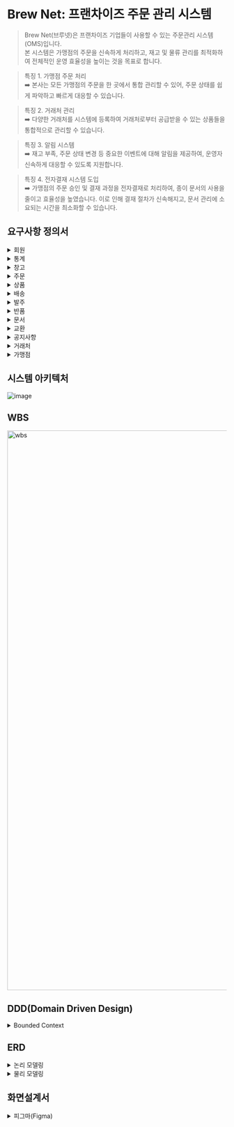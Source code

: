 # Brew Net: 프랜차이즈 주문 관리 시스템
> Brew Net(브루넷)은 프랜차이즈 기업들이 사용할 수 있는 주문관리 시스템(OMS)입니다.<br>
> 본 시스템은 가맹점의 주문을 신속하게 처리하고, 재고 및 물류 관리를 최적화하여 전체적인 운영 효율성을 높이는 것을 목표로 합니다.<br>

> 특징 1. 가맹점 주문 처리<br>
> ➡️ 본사는 모든 가맹점의 주문을 한 곳에서 통합 관리할 수 있어, 주문 상태를 쉽게 파악하고 빠르게 대응할 수 있습니다.<br>

> 특징 2. 거래처 관리<br>
> ➡️ 다양한 거래처를 시스템에 등록하여 거래처로부터 공급받을 수 있는 상품들을 통합적으로 관리할 수 있습니다.<br>

> 특징 3. 알림 시스템<br>
> ➡️ 재고 부족, 주문 상태 변경 등 중요한 이벤트에 대해 알림을 제공하여, 운영자 신속하게 대응할 수 있도록 지원합니다.<br>

> 특징 4. 전자결재 시스템 도입<br>
> ➡️ 가맹점의 주문 승인 및 결재 과정을 전자결재로 처리하여, 종이 문서의 사용을 줄이고 효율성을 높였습니다. 이로 인해 결재 절차가 신속해지고, 문서 관리에 소요되는 시간을 최소화할 수 있습니다.<br>

## 요구사항 정의서
<details>
<summary>회원</summary>

<img width="1575" alt="요구사항_회원1" src="https://github.com/user-attachments/assets/90799603-0f6a-418c-914b-8fe6047047cd">
<img width="1571" alt="요구사항_회원2" src="https://github.com/user-attachments/assets/75287e97-774a-4ec1-8771-d900ec142c38">
</details>

<details>
<summary>통계</summary>

<img width="1571" alt="요구사항_통계" src="https://github.com/user-attachments/assets/6aad33a3-6562-49fd-8904-c06401706577">
</details>

<details>
<summary>창고</summary>

<img width="1574" alt="요구사항_창고" src="https://github.com/user-attachments/assets/3aea40a6-9735-4338-8b06-df15a7134815">
</details>

<details>
<summary>주문</summary>

<img width="1576" alt="요구사항_주문1" src="https://github.com/user-attachments/assets/a8806126-d15a-49a6-823f-8354e3ec086f">
<img width="1573" alt="요구사항_주문2" src="https://github.com/user-attachments/assets/d5fe5505-79ff-4c1a-9e49-e9d0c9b78a91">
</details>

<details>
<summary>상품</summary>

<img width="1582" alt="요구사항_상품" src="https://github.com/user-attachments/assets/d770d64b-d9c7-4acb-8b43-06a9c1ded341">
</details>

<details>
<summary>배송</summary>

<img width="1618" alt="요구사항_배송" src="https://github.com/user-attachments/assets/a3ce9828-b7e6-4b69-a79b-159fddc6b876">
</details>

<details>
<summary>발주</summary>

<img width="1582" alt="요구사항_발주" src="https://github.com/user-attachments/assets/9b609da6-5ab1-483c-8168-808df0e63c82">
</details>

<details>
<summary>반품</summary>

<img width="1579" alt="요구사항_반품1" src="https://github.com/user-attachments/assets/c3f20b18-75a5-4a96-9d46-679ed11f328e">
<img width="1576" alt="요구사항_반품2" src="https://github.com/user-attachments/assets/257f2be8-d56c-4bb2-95e7-b087498c7249">
<img width="1575" alt="요구사항_반품3" src="https://github.com/user-attachments/assets/04fc055a-bcc4-4c77-8f42-016df80ce09f">
</details>

<details>
<summary>문서</summary>

<img width="1579" alt="요구사항_문서" src="https://github.com/user-attachments/assets/234f7af0-ed5e-4ad1-b976-d925f0158193">
</details>

<details>
<summary>교환</summary>

<img width="1574" alt="요구사항_교환1" src="https://github.com/user-attachments/assets/81074a04-887b-43a0-819b-15d611f23f15">
<img width="1579" alt="요구사항_교환2" src="https://github.com/user-attachments/assets/3593a8bb-31ce-4af0-89ae-3294e1ae4728">
</details>

<details>
<summary>공지사항</summary>

<img width="1578" alt="요구사항_공지사항" src="https://github.com/user-attachments/assets/8a0c5bb9-e8d5-4589-8218-ed9bbdc8b8ba">
</details>

<details>
<summary>거래처</summary>

<img width="1576" alt="요구사항_거래처" src="https://github.com/user-attachments/assets/c57f0df2-5e90-481f-a8be-eb0e126fef53">
</details>

<details>
<summary>가맹점</summary>

<img width="1584" alt="요구사항_가맹점" src="https://github.com/user-attachments/assets/b864552d-e5ac-418f-9d28-a99a058621a3">
</details>


## 시스템 아키텍처
![image](https://github.com/user-attachments/assets/e0109e8b-72fa-4ca0-b86e-e9cf59220d6a)


## WBS
<img width="1284" alt="wbs" src="https://github.com/user-attachments/assets/f5764ab2-6c93-4f61-a98c-43128c7d6952">

## DDD(Domain Driven Design)
<details>
<summary>Bounded Context</summary>

![ddd_1](https://github.com/user-attachments/assets/0d69838a-89dc-4cc3-a697-6a31f7b5fd57)
![ddd_2](https://github.com/user-attachments/assets/259e06e4-bf14-4673-9fd4-33fa472a462c)
![ddd_3](https://github.com/user-attachments/assets/a02db4f2-dc08-4713-8fb0-50bab0a11178)
![ddd_4](https://github.com/user-attachments/assets/6f916dfc-9315-4315-b5a2-667b9ca3fda3)
</details>

## ERD
<details>
<summary>논리 모델링</summary>
  
![모델링_논리](https://github.com/user-attachments/assets/7fb9fdb7-1190-4a6e-86f7-faf50c34c758)
</details>

<details>
<summary>물리 모델링</summary>

![모델링_물리](https://github.com/user-attachments/assets/e1a65814-1372-45e5-83de-03d8b0e661a1)
</details>

## 화면설계서
<details>
<summary>피그마(Figma)</summary>

![figma_1_창고](https://github.com/user-attachments/assets/87b39ff3-11d6-44a9-8b88-e6225bc9c0de)
![figma_2_발주](https://github.com/user-attachments/assets/f368db63-aea7-45d6-845d-6a178fa228fc)
![figma_3_거래처](https://github.com/user-attachments/assets/02f753ef-204d-4d1e-97da-02a72ec107d8)
![figma_4_주문](https://github.com/user-attachments/assets/a7037315-6f73-4319-ac21-deba16da4ba2)
![figma_5_교환](https://github.com/user-attachments/assets/68b97843-8d89-4646-b112-d612b8c12d8a)
![figma_6_반품](https://github.com/user-attachments/assets/9fa5f08c-6442-4ea2-9cd5-99d141af31fa)
![figma_7_가맹점_주문교환](https://github.com/user-attachments/assets/2f9aa68f-6feb-4c79-a07d-586622ab86b5)
![figma_8_타부서](https://github.com/user-attachments/assets/2c1c7561-1574-4e6f-beef-f5e64030b4e5)
![figma_9_가맹점_반품알림](https://github.com/user-attachments/assets/20b5c62f-3923-4292-aa99-1e4c6a1c2272)
![figma_10_로그인_직원결재라인회사](https://github.com/user-attachments/assets/a41ad47d-8ca8-4f68-a512-11e1bf0d727a)
![figma_11_인감_공지사항](https://github.com/user-attachments/assets/5a95a2a6-aac9-4aca-a383-5e2fc0d1c7af)
![figma_12_가맹점계정](https://github.com/user-attachments/assets/0eff1d86-f163-4efd-91ee-9d028916d1e5)
![figma_13_로그아웃_기안서결재함](https://github.com/user-attachments/assets/0bd105d9-db8d-4da9-bbc4-1fd507f38f7e)
![figma_14_배송](https://github.com/user-attachments/assets/b159a334-cdf4-4d54-ba68-ba4b2d772a07)
![figma_15_상품_통계](https://github.com/user-attachments/assets/373aaffe-d5d3-417a-8450-b8c55e80358e)
</details>

